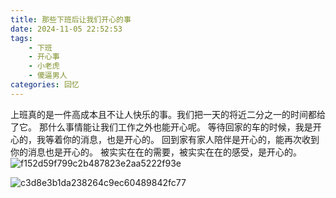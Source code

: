 ```yaml
---
title: 那些下班后让我们开心的事
date: 2024-11-05 22:52:53
tags: 
    - 下班
    - 开心事
    - 小老虎
    - 傻逼男人
categories: 回忆
---
```

上班真的是一件高成本且不让人快乐的事。我们把一天的将近二分之一的时间都给了它。
那什么事情能让我们工作之外也能开心呢。
等待回家的车的时候，我是开心的，我等着你的消息，也是开心的。
回到家有家人陪伴是开心的，能再次收到你的消息也是开心的。
被实实在在的需要，被实实在在的感受，是开心的。![f152d59f799c2b487823e2aa5222f93e](https://gmoonlight.oss-cn-chengdu.aliyuncs.com/img/202411052257221.JPG)

![c3d8e3b1da238264c9ec60489842fc77](https://gmoonlight.oss-cn-chengdu.aliyuncs.com/img/202411052257220.JPG)